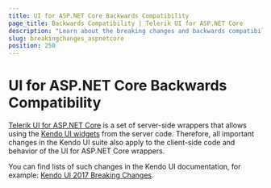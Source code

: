 ```yaml
---
title: UI for ASP.NET Core Backwards Compatibility
page_title: Backwards Compatibility | Telerik UI for ASP.NET Core
description: "Learn about the breaking changes and backwards compatibility released by Telerik UI for ASP.NET Core."
slug: breakingchanges_aspnetcore
position: 250
---
```


# UI for ASP.NET Core Backwards Compatibility

[Telerik UI for ASP.NET Core](http://www.telerik.com/aspnet-core-ui) is a set of server-side wrappers that allows using the [Kendo UI widgets](../kendo-ui/introduction) from the server code. Therefore, all important changes in the Kendo UI suite also apply to the client-side code and behavior of the UI for ASP.NET Core wrappers.

You can find lists of such changes in the Kendo UI documentation, for example: [Kendo UI 2017 Breaking Changes](../kendo-ui/backwards-compatibility/2017/2017-backward-compatibility).

